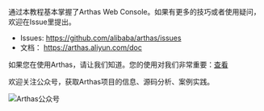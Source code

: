 通过本教程基本掌握了Arthas Web Console。如果有更多的技巧或者使用疑问，欢迎在Issue里提出。

* Issues: https://github.com/alibaba/arthas/issues
* 文档： https://arthas.aliyun.com/doc

如果您在使用Arthas，请让我们知道。您的使用对我们非常重要：[查看](https://github.com/alibaba/arthas/issues/111)

欢迎关注公众号，获取Arthas项目的信息、源码分析、案例实践。

![Arthas公众号](../../assets/qrcode_gongzhonghao.jpg)
